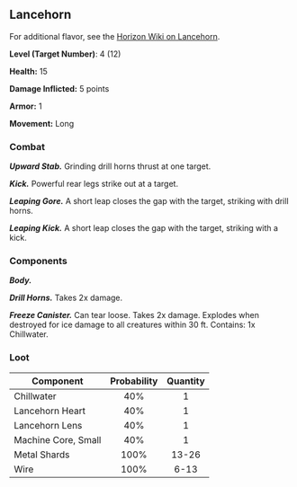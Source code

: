 <!-- +template machine lancehorn cypher-creature -->

## Lancehorn

For additional flavor, see the [Horizon Wiki on Lancehorn](https://horizon.fandom.com/wiki/Lancehorn).

**Level (Target Number)**: 4 (12)

**Health:** 15

**Damage Inflicted:** 5 points

**Armor:** 1

**Movement:** Long

### Combat

_**Upward Stab.**_
Grinding drill horns thrust at one target.

_**Kick.**_
Powerful rear legs strike out at a target.

_**Leaping Gore.**_
A short leap closes the gap with the target, striking with drill horns.

_**Leaping Kick.**_
A short leap closes the gap with the target, striking with a kick.

### Components

_**Body.**_

_**Drill Horns.**_
Takes 2x damage.

_**Freeze Canister.**_
Can tear loose.
Takes 2x damage.
Explodes when destroyed for ice damage to all creatures within 30 ft.
Contains: 1x Chillwater.

### Loot

| Component | Probability | Quantity |
| --- | :---: | :---: |
| Chillwater | 40% | 1 |
| Lancehorn Heart | 40% | 1 |
| Lancehorn Lens | 40% | 1 |
| Machine Core, Small | 40% | 1 |
| Metal Shards | 100% | 13-26 |
| Wire | 100% | 6-13 |


<!-- -template machine lancehorn cypher-creature -->
